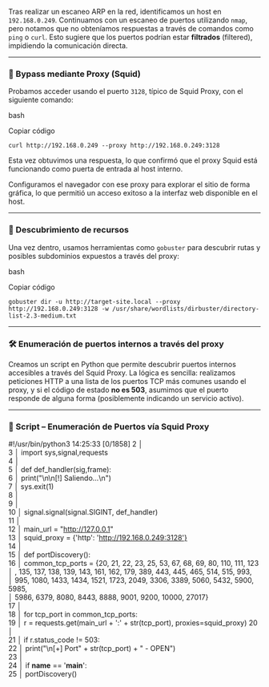 Tras realizar un escaneo ARP en la red, identificamos un host en `192.168.0.249`. Continuamos con un escaneo de puertos utilizando `nmap`, pero notamos que no obteníamos respuestas a través de comandos como `ping` o `curl`. Esto sugiere que los puertos podrían estar **filtrados** (filtered), impidiendo la comunicación directa.

---

### 🔀 Bypass mediante Proxy (Squid)

Probamos acceder usando el puerto `3128`, típico de Squid Proxy, con el siguiente comando:

bash

Copiar código

`curl http://192.168.0.249 --proxy http://192.168.0.249:3128`

Esta vez obtuvimos una respuesta, lo que confirmó que el proxy Squid está funcionando como puerta de entrada al host interno.

Configuramos el navegador con ese proxy para explorar el sitio de forma gráfica, lo que permitió un acceso exitoso a la interfaz web disponible en el host.

---

### 🔎 Descubrimiento de recursos

Una vez dentro, usamos herramientas como `gobuster` para descubrir rutas y posibles subdominios expuestos a través del proxy:

bash

Copiar código

`gobuster dir -u http://target-site.local --proxy http://192.168.0.249:3128 -w /usr/share/wordlists/dirbuster/directory-list-2.3-medium.txt`

---

### 🛠 Enumeración de puertos internos a través del proxy

Creamos un script en Python que permite descubrir puertos internos accesibles a través del Squid Proxy. La lógica es sencilla: realizamos peticiones HTTP a una lista de los puertos TCP más comunes usando el proxy, y si el código de estado **no es 503**, asumimos que el puerto responde de alguna forma (posiblemente indicando un servicio activo).

---

### 📜 Script – Enumeración de Puertos vía Squid Proxy

 #!/usr/bin/python3                                                  14:25:33 [0/1858]
   2   │                                                                              
   3   │ import sys,signal,requests                                                   
   4   │                                                                              
   5   │ def def_handler(sig,frame):                                                  
   6   │     print("\n\n[!] Saliendo...\n")                                           
   7   │     sys.exit(1)                                                              
   8   │                                                                              
   9   │                                                                              
  10   │ signal.signal(signal.SIGINT, def_handler)                                    
  11   │                                                                              
  12   │ main_url = "http://127.0.0.1"                                                
  13   │ squid_proxy = {'http': 'http://192.168.0.249:3128'}                          
  14   │                                                                              
  15   │ def portDiscovery():                                                         
  16   │     common_tcp_ports = {20, 21, 22, 23, 25, 53, 67, 68, 69, 80, 110, 111, 123
       │ , 135, 137, 138, 139, 143, 161, 162, 179, 389, 443, 445, 465, 514, 515, 993,  
       │ 995, 1080, 1433, 1434, 1521, 1723, 2049, 3306, 3389, 5060, 5432, 5900, 5985,       
       │ 5986, 6379, 8080, 8443, 8888, 9001, 9200, 10000, 27017}                      
  17   │                                                                              
  18   │     for tcp_port in common_tcp_ports:                                        
  19   │         r = requests.get(main_url + ':' + str(tcp_port), proxies=squid_proxy)
  20   │                                                                               
  21   │         if r.status_code != 503:                                                   
  22   │             print("\n[+] Port" + str(tcp_port) + " - OPEN")                          
  23   │                                                                                     
  24   │ if __name__ == '__main__':                                                         
  25   │     portDiscovery()          